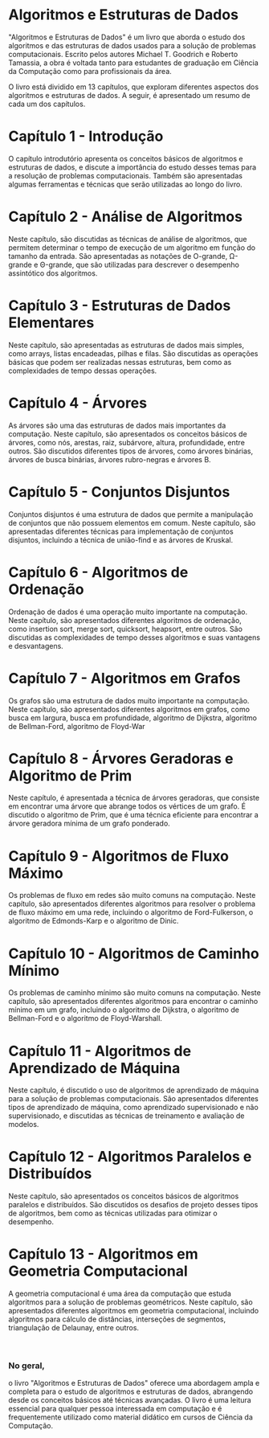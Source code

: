 # Algoritmos e Estruturas de Dados

"Algoritmos e Estruturas de Dados" é um livro que aborda o estudo dos algoritmos e das estruturas de dados usados para a solução de problemas computacionais. Escrito pelos autores Michael T. Goodrich e Roberto Tamassia, a obra é voltada tanto para estudantes de graduação em Ciência da Computação como para profissionais da área. 

O livro está dividido em 13 capítulos, que exploram diferentes aspectos dos algoritmos e estruturas de dados. A seguir, é apresentado um resumo de cada um dos capítulos.

# Capítulo 1 - Introdução
O capítulo introdutório apresenta os conceitos básicos de algoritmos e estruturas de dados, e discute a importância do estudo desses temas para a resolução de problemas computacionais. Também são apresentadas algumas ferramentas e técnicas que serão utilizadas ao longo do livro.

# Capítulo 2 - Análise de Algoritmos
Neste capítulo, são discutidas as técnicas de análise de algoritmos, que permitem determinar o tempo de execução de um algoritmo em função do tamanho da entrada. São apresentadas as notações de O-grande, Ω-grande e Θ-grande, que são utilizadas para descrever o desempenho assintótico dos algoritmos.

# Capítulo 3 - Estruturas de Dados Elementares
Neste capítulo, são apresentadas as estruturas de dados mais simples, como arrays, listas encadeadas, pilhas e filas. São discutidas as operações básicas que podem ser realizadas nessas estruturas, bem como as complexidades de tempo dessas operações.

# Capítulo 4 - Árvores
As árvores são uma das estruturas de dados mais importantes da computação. Neste capítulo, são apresentados os conceitos básicos de árvores, como nós, arestas, raiz, subárvore, altura, profundidade, entre outros. São discutidos diferentes tipos de árvores, como árvores binárias, árvores de busca binárias, árvores rubro-negras e árvores B.

# Capítulo 5 - Conjuntos Disjuntos
Conjuntos disjuntos é uma estrutura de dados que permite a manipulação de conjuntos que não possuem elementos em comum. Neste capítulo, são apresentadas diferentes técnicas para implementação de conjuntos disjuntos, incluindo a técnica de união-find e as árvores de Kruskal.

# Capítulo 6 - Algoritmos de Ordenação
Ordenação de dados é uma operação muito importante na computação. Neste capítulo, são apresentados diferentes algoritmos de ordenação, como insertion sort, merge sort, quicksort, heapsort, entre outros. São discutidas as complexidades de tempo desses algoritmos e suas vantagens e desvantagens.

# Capítulo 7 - Algoritmos em Grafos
Os grafos são uma estrutura de dados muito importante na computação. Neste capítulo, são apresentados diferentes algoritmos em grafos, como busca em largura, busca em profundidade, algoritmo de Dijkstra, algoritmo de Bellman-Ford, algoritmo de Floyd-War

# Capítulo 8 - Árvores Geradoras e Algoritmo de Prim
Neste capítulo, é apresentada a técnica de árvores geradoras, que consiste em encontrar uma árvore que abrange todos os vértices de um grafo. É discutido o algoritmo de Prim, que é uma técnica eficiente para encontrar a árvore geradora mínima de um grafo ponderado.

# Capítulo 9 - Algoritmos de Fluxo Máximo
Os problemas de fluxo em redes são muito comuns na computação. Neste capítulo, são apresentados diferentes algoritmos para resolver o problema de fluxo máximo em uma rede, incluindo o algoritmo de Ford-Fulkerson, o algoritmo de Edmonds-Karp e o algoritmo de Dinic.

# Capítulo 10 - Algoritmos de Caminho Mínimo
Os problemas de caminho mínimo são muito comuns na computação. Neste capítulo, são apresentados diferentes algoritmos para encontrar o caminho mínimo em um grafo, incluindo o algoritmo de Dijkstra, o algoritmo de Bellman-Ford e o algoritmo de Floyd-Warshall.

# Capítulo 11 - Algoritmos de Aprendizado de Máquina
Neste capítulo, é discutido o uso de algoritmos de aprendizado de máquina para a solução de problemas computacionais. São apresentados diferentes tipos de aprendizado de máquina, como aprendizado supervisionado e não supervisionado, e discutidas as técnicas de treinamento e avaliação de modelos.

# Capítulo 12 - Algoritmos Paralelos e Distribuídos
Neste capítulo, são apresentados os conceitos básicos de algoritmos paralelos e distribuídos. São discutidos os desafios de projeto desses tipos de algoritmos, bem como as técnicas utilizadas para otimizar o desempenho.

# Capítulo 13 - Algoritmos em Geometria Computacional
A geometria computacional é uma área da computação que estuda algoritmos para a solução de problemas geométricos. Neste capítulo, são apresentados diferentes algoritmos em geometria computacional, incluindo algoritmos para cálculo de distâncias, interseções de segmentos, triangulação de Delaunay, entre outros.
<br><br><br>

### No geral,
o livro "Algoritmos e Estruturas de Dados" oferece uma abordagem ampla e completa para o estudo de algoritmos e estruturas de dados, abrangendo desde os conceitos básicos até técnicas avançadas. O livro é uma leitura essencial para qualquer pessoa interessada em computação e é frequentemente utilizado como material didático em cursos de Ciência da Computação.